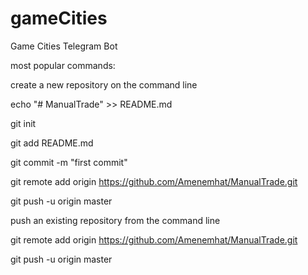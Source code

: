 # gameCities
Game Cities Telegram Bot


most popular commands:

create a new repository on the command line

echo "# ManualTrade" >> README.md

git init

git add README.md

git commit -m "first commit"

git remote add origin https://github.com/Amenemhat/ManualTrade.git

git push -u origin master

push an existing repository from the command line

git remote add origin https://github.com/Amenemhat/ManualTrade.git

git push -u origin master

